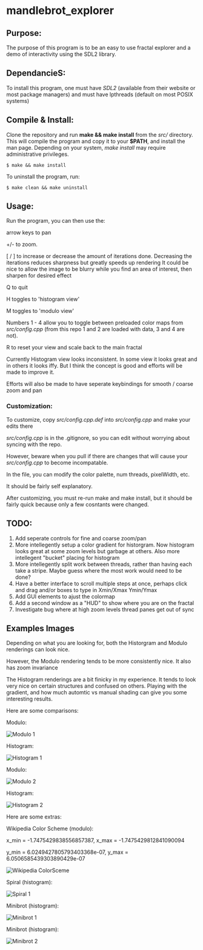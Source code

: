 # mandlebrot_explorer

## Purpose:
The purpose of this program is to be an easy to use fractal explorer and a demo of interactivity using the SDL2 library.

## DependancieS:
To install this program, one must have *SDL2* (available from their website or most package managers) and must have lpthreads (default on most POSIX systems)

## Compile & Install:
Clone the repository and run **make && make install** from the *src/* directory. 
This will compile the program and copy it to your **$PATH**, and install the man page.
Depending on your system, *make install* may require administrative privileges.


    $ make && make install

To uninstall the program, run:

    $ make clean && make uninstall

## Usage:

Run the program, you can then use the:

arrow keys to pan 

+/- to zoom. 

[ / ] to increase or decrease the amount of iterations done. Decreasing the iterations reduces sharpness but greatly speeds up rendering
It could be nice to allow the image to be blurry while you find an area of interest, then sharpen for desired effect

Q to quit

H toggles to 'histogram view'

M toggles to 'modulo view'

Numbers 1 - 4 allow you to toggle between preloaded color maps from *src/config.cpp* (from this repo
1 and 2 are loaded with data, 3 and 4 are not).

R to reset your view and scale back to the main fractal

Currently Histogram view looks inconsistent. In some view it looks great and in others it looks iffy. 
But I think the concept is good and efforts will be made to improve it.

Efforts will also be made to have seperate keybindings for smooth / coarse zoom and pan

### Customization:

To customize, copy *src/config.cpp.def* into *src/config.cpp* and make your edits there

*src/config.cpp* is in the .gitignore, so you can edit without worrying about syncing with the repo.

However, beware when you pull if there are changes that will cause your *src/config.cpp* to become incompatable.

In the file, you can modify the color palette, num threads, pixelWidth, etc.

It should be fairly self explanatory.

After customizing, you must re-run make and make install, but it should be fairly quick because only a few cosntants were changed.

##  TODO:

1)  Add seperate controls for fine and coarse zoom/pan
2)  More intellegently setup a color gradient for historgram. Now histogram looks great at some zoom 
    levels but garbage at others. Also more intellegent "bucket" placing for histogram
3)  More intellegently split work between threads, rather than having each take a stripe.
    Maybe guess where the most work would need to be done?
4)  Have a better interface to scroll multiple steps at once, 
    perhaps click and drag and/or boxes to type in Xmin/Xmax Ymin/Ymax
5)  Add GUI elements to ajust the colormap
6)  Add a second window as a "HUD" to show where you are on the fractal
7)  Investigate bug where at high zoom levels thread panes get out of sync

## Examples Images

Depending on what you are looking for, both the Historgram and Modulo renderings can look nice.

However, the Modulo rendering tends to be more consistently nice. It also has zoom invariance

The Histogram renderings are a bit finicky in my experience. It tends to look very nice on certain structures and
confused on others. Playing with the gradient, and how much automtic vs manual shading can give you some interesting results.

Here are some comparisons:

Modulo:

![Modulo 1]( /screenshots/modulo1.png?raw=true) 

Histogram:

![Histogram 1]( /screenshots/histogram1.png?raw=true) 

Modulo:

![Modulo 2](/screenshots/modulo2.png?raw=true)

Histogram:

![Histogram 2](/screenshots/histogram2.png?raw=true)

Here are some extras:

Wikipedia Color Scheme (modulo):

x_min =    -1.7475429838556857387, x_max =    -1.7475429812841090094

y_min = 6.0249427805793403368e-07, y_max = 6.0506585439303890429e-07

![Wikipedia ColorSceme]( /screenshots/wikipedia_color_scheme.png?raw=true) 

Spiral (histogram):

![Spiral 1]( /screenshots/spiral1.png?raw=true) 

Minibrot (histogram):

![Minibrot 1]( /screenshots/minibrot1.png?raw=true) 

Minibrot (histogram):

![Minibrot 2](/screenshots/minibrot2.png?raw=true)